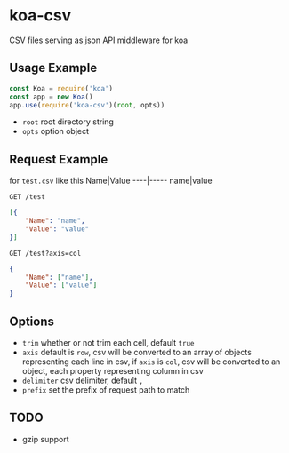 # koa-csv
CSV files serving as json API middleware for koa

## Usage Example
```js
const Koa = require('koa')
const app = new Koa()
app.use(require('koa-csv')(root, opts))
```

* `root` root directory string
* `opts` option object


## Request Example 
for `test.csv` like this
Name|Value
----|-----
name|value

```
GET /test
```
```json
[{
    "Name": "name",
    "Value": "value"
}]
```

```
GET /test?axis=col
```
```json
{
    "Name": ["name"],
    "Value": ["value"]
}
```



## Options
- `trim` whether or not trim each cell, default `true`
- `axis` default is `row`, csv will be converted to an array of objects representing each line in csv, if `axis` is `col`, csv will be converted to an object, each property representing column in csv
- `delimiter` csv delimiter, default `,`
- `prefix` set the prefix of request path to match

## TODO
- gzip support

